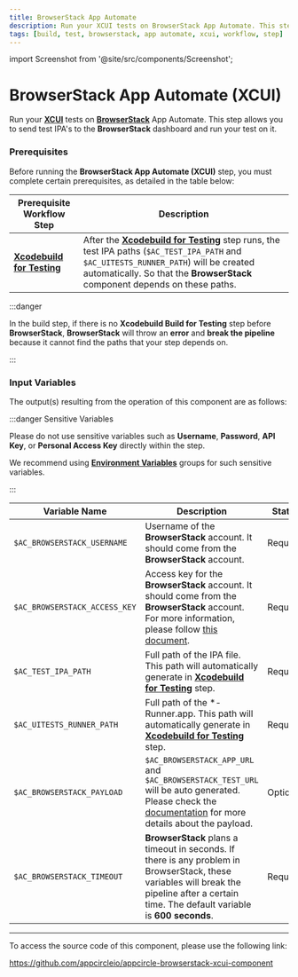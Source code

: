 ```yaml
---
title: BrowserStack App Automate
description: Run your XCUI tests on BrowserStack App Automate. This step allows you to send test IPA's to the BrowserStack dashboard and run your test on it.
tags: [build, test, browserstack, app automate, xcui, workflow, step]
---
```


import Screenshot from '@site/src/components/Screenshot';


# BrowserStack App Automate (XCUI)

Run your [**XCUI**](https://developer.apple.com/documentation/xctest/user_interface_tests) tests on [**BrowserStack**](https://www.browserstack.com) App Automate. This step allows you to send test IPA's to the **BrowserStack** dashboard and run your test on it.

### Prerequisites

Before running the **BrowserStack App Automate (XCUI)** step, you must complete certain prerequisites, as detailed in the table below:

| Prerequisite Workflow Step                      | Description                                     |
|-------------------------------------------------|-------------------------------------------------|
| [**Xcodebuild for Testing**](/workflows/ios-specific-workflow-steps/xcodebuild-for-testing) | After the [**Xcodebuild for Testing**](/workflows/ios-specific-workflow-steps/xcodebuild-for-testing) step runs, the test IPA paths (`$AC_TEST_IPA_PATH` and `$AC_UITESTS_RUNNER_PATH`) will be created automatically. So that the **BrowserStack** component depends on these paths. |

<Screenshot url='https://cdn.appcircle.io/docs/assets/BE2587-bs_order.png' />

:::danger

In the build step, if there is no **Xcodebuild Build for Testing** step before **BrowserStack**, **BrowserStack** will throw an **error** and **break the pipeline** because it cannot find the paths that your step depends on. 

:::

### Input Variables

The output(s) resulting from the operation of this component are as follows:

<Screenshot url='https://cdn.appcircle.io/docs/assets/BE2587-bsInput.png' />

:::danger Sensitive Variables

Please do not use sensitive variables such as **Username**, **Password**, **API Key**, or **Personal Access Key** directly within the step.

We recommend using [**Environment Variables**](/build/build-environment-variables) groups for such sensitive variables.

:::

| Variable Name                 | Description                                    | Status |
|-------------------------------|------------------------------------------------|--------|
| `$AC_BROWSERSTACK_USERNAME`         | Username of the **BrowserStack** account. It should come from the **BrowserStack** account. | Required |
| `$AC_BROWSERSTACK_ACCESS_KEY`       | Access key for the **BrowserStack** account. It should come from the **BrowserStack** account. For more information, please follow [this document](https://www.browserstack.com/docs/iaam/security/manage-access-keys). | Required |
| `$AC_TEST_IPA_PATH`              | Full path of the IPA file. This path will automatically generate in [**Xcodebuild for Testing**](/workflows/ios-specific-workflow-steps/xcodebuild-for-testing) step.| Required |
| `$AC_UITESTS_RUNNER_PATH`             | Full path of the *-Runner.app. This path will automatically generate in [**Xcodebuild for Testing**](/workflows/ios-specific-workflow-steps/xcodebuild-for-testing) step. | Required |
| `$AC_BROWSERSTACK_PAYLOAD`    | `$AC_BROWSERSTACK_APP_URL` and `$AC_BROWSERSTACK_TEST_URL` will be auto generated. Please check the [documentation](https://www.browserstack.com/docs/app-automate/api-reference/xcuitest/builds#execute-a-build) for more details about the payload. | Optional |
| `$AC_BROWSERSTACK_TIMEOUT` | **BrowserStack** plans a timeout in seconds. If there is any problem in BrowserStack, these variables will break the pipeline after a certain time. The default variable is **600 seconds**. | Required |

---

To access the source code of this component, please use the following link:

https://github.com/appcircleio/appcircle-browserstack-xcui-component